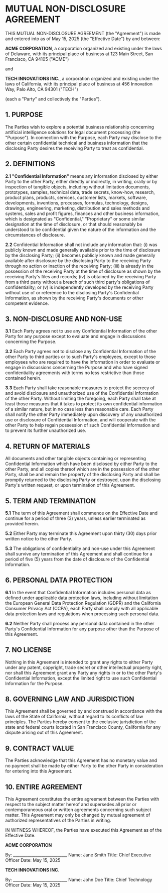 # MUTUAL NON-DISCLOSURE AGREEMENT

THIS MUTUAL NON-DISCLOSURE AGREEMENT (the "Agreement") is made and entered into as of May 15, 2025 (the "Effective Date") by and between:

**ACME CORPORATION**, a corporation organized and existing under the laws of Delaware, with its principal place of business at 123 Main Street, San Francisco, CA 94105 ("ACME")

and

**TECH INNOVATIONS INC.**, a corporation organized and existing under the laws of California, with its principal place of business at 456 Innovation Way, Palo Alto, CA 94301 ("TECH")

(each a "Party" and collectively the "Parties").

## 1. PURPOSE

The Parties wish to explore a potential business relationship concerning artificial intelligence solutions for legal document processing (the "Purpose"). In connection with the Purpose, each Party may disclose to the other certain confidential technical and business information that the disclosing Party desires the receiving Party to treat as confidential.

## 2. DEFINITIONS

**2.1 "Confidential Information"** means any information disclosed by either Party to the other Party, either directly or indirectly, in writing, orally or by inspection of tangible objects, including without limitation documents, prototypes, samples, technical data, trade secrets, know-how, research, product plans, products, services, customer lists, markets, software, developments, inventions, processes, formulas, technology, designs, drawings, engineering, marketing, distribution and sales methods and systems, sales and profit figures, finances and other business information, which is designated as "Confidential," "Proprietary" or some similar designation at the time of disclosure, or that should reasonably be understood to be confidential given the nature of the information and the circumstances of disclosure.

**2.2** Confidential Information shall not include any information that: (i) was publicly known and made generally available prior to the time of disclosure by the disclosing Party; (ii) becomes publicly known and made generally available after disclosure by the disclosing Party to the receiving Party through no action or inaction of the receiving Party; (iii) is already in the possession of the receiving Party at the time of disclosure as shown by the receiving Party's files and records; (iv) is obtained by the receiving Party from a third party without a breach of such third party's obligations of confidentiality; or (v) is independently developed by the receiving Party without use of or reference to the disclosing Party's Confidential Information, as shown by the receiving Party's documents or other competent evidence.

## 3. NON-DISCLOSURE AND NON-USE

**3.1** Each Party agrees not to use any Confidential Information of the other Party for any purpose except to evaluate and engage in discussions concerning the Purpose.

**3.2** Each Party agrees not to disclose any Confidential Information of the other Party to third parties or to such Party's employees, except to those employees who are required to have the information in order to evaluate or engage in discussions concerning the Purpose and who have signed confidentiality agreements with terms no less restrictive than those contained herein.

**3.3** Each Party shall take reasonable measures to protect the secrecy of and avoid disclosure and unauthorized use of the Confidential Information of the other Party. Without limiting the foregoing, each Party shall take at least those measures that it takes to protect its own confidential information of a similar nature, but in no case less than reasonable care. Each Party shall notify the other Party immediately upon discovery of any unauthorized use or disclosure of Confidential Information, and will cooperate with the other Party to help regain possession of such Confidential Information and to prevent its further unauthorized use.

## 4. RETURN OF MATERIALS

All documents and other tangible objects containing or representing Confidential Information which have been disclosed by either Party to the other Party, and all copies thereof which are in the possession of the other Party, shall be and remain the property of the disclosing Party and shall be promptly returned to the disclosing Party or destroyed, upon the disclosing Party's written request, or upon termination of this Agreement.

## 5. TERM AND TERMINATION

**5.1** The term of this Agreement shall commence on the Effective Date and continue for a period of three (3) years, unless earlier terminated as provided herein.

**5.2** Either Party may terminate this Agreement upon thirty (30) days prior written notice to the other Party.

**5.3** The obligations of confidentiality and non-use under this Agreement shall survive any termination of this Agreement and shall continue for a period of five (5) years from the date of disclosure of the Confidential Information.

## 6. PERSONAL DATA PROTECTION

**6.1** In the event that Confidential Information includes personal data as defined under applicable data protection laws, including without limitation the European General Data Protection Regulation (GDPR) and the California Consumer Privacy Act (CCPA), each Party shall comply with all applicable data protection laws and regulations when processing such personal data.

**6.2** Neither Party shall process any personal data contained in the other Party's Confidential Information for any purpose other than the Purpose of this Agreement.

## 7. NO LICENSE

Nothing in this Agreement is intended to grant any rights to either Party under any patent, copyright, trade secret or other intellectual property right, nor shall this Agreement grant any Party any rights in or to the other Party's Confidential Information, except the limited right to use such Confidential Information for the Purpose.

## 8. GOVERNING LAW AND JURISDICTION

This Agreement shall be governed by and construed in accordance with the laws of the State of California, without regard to its conflicts of law principles. The Parties hereby consent to the exclusive jurisdiction of the state and federal courts located in San Francisco County, California for any dispute arising out of this Agreement.

## 9. CONTRACT VALUE

The Parties acknowledge that this Agreement has no monetary value and no payment shall be made by either Party to the other Party in consideration for entering into this Agreement.

## 10. ENTIRE AGREEMENT

This Agreement constitutes the entire agreement between the Parties with respect to the subject matter hereof and supersedes all prior or contemporaneous oral or written agreements concerning such subject matter. This Agreement may only be changed by mutual agreement of authorized representatives of the Parties in writing.

IN WITNESS WHEREOF, the Parties have executed this Agreement as of the Effective Date.

**ACME CORPORATION**

By: ___________________________
Name: Jane Smith
Title: Chief Executive Officer
Date: May 15, 2025

**TECH INNOVATIONS INC.**

By: ___________________________
Name: John Doe
Title: Chief Technology Officer
Date: May 15, 2025